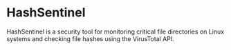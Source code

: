 # HashSentinel
HashSentinel is a security tool for monitoring critical file directories on Linux systems and checking file hashes using the VirusTotal API.
